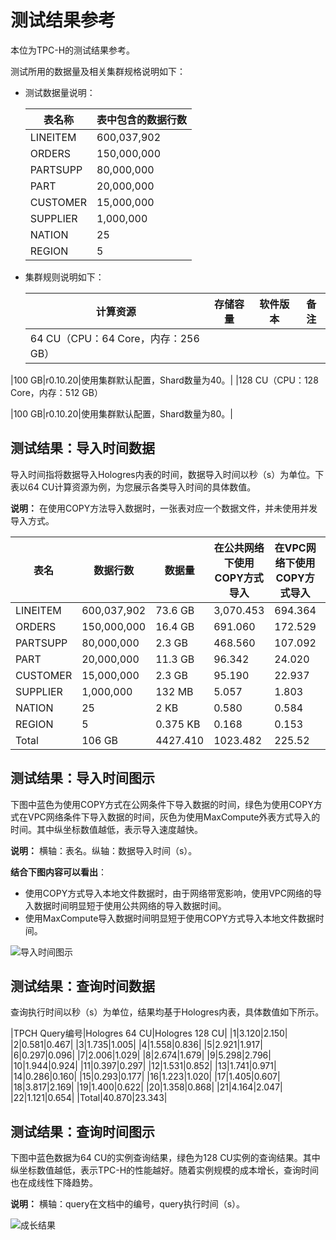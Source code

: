 # 测试结果参考

本位为TPC-H的测试结果参考。

测试所用的数据量及相关集群规格说明如下：

-   测试数据量说明：

    |表名称|表中包含的数据行数|
    |---|---------|
    |LINEITEM|600,037,902|
    |ORDERS|150,000,000|
    |PARTSUPP|80,000,000|
    |PART|20,000,000|
    |CUSTOMER|15,000,000|
    |SUPPLIER|1,000,000|
    |NATION|25|
    |REGION|5|

-   集群规则说明如下：

    |计算资源|存储容量|软件版本|备注|
    |----|----|----|--|
    |64 CU（CPU：64 Core，内存：256 GB）

|100 GB|r0.10.20|使用集群默认配置，Shard数量为40。|
    |128 CU（CPU：128 Core，内存：512 GB）

|100 GB|r0.10.20|使用集群默认配置，Shard数量为80。|


## 测试结果：导入时间数据

导入时间指将数据导入Hologres内表的时间，数据导入时间以秒（s）为单位。下表以64 CU计算资源为例，为您展示各类导入时间的具体数值。

**说明：** 在使用COPY方法导入数据时，一张表对应一个数据文件，并未使用并发导入方式。

|表名|数据行数|数据量|在公共网络下使用COPY方式导入|在VPC网络下使用COPY方式导入|使用MaxCompute外表导入|
|--|----|---|----------------|-----------------|----------------|
|LINEITEM|600,037,902|73.6 GB|3,070.453|694.364|148.165|
|ORDERS|150,000,000|16.4 GB|691.060|172.529|37.741|
|PARTSUPP|80,000,000|2.3 GB|468.560|107.092|18.488|
|PART|20,000,000|11.3 GB|96.342|24.020|8.083|
|CUSTOMER|15,000,000|2.3 GB|95.190|22.937|10.363|
|SUPPLIER|1,000,000|132 MB|5.057|1.803|1.503|
|NATION|25|2 KB|0.580|0.584|0.747|
|REGION|5|0.375 KB|0.168|0.153|0.430|
|Total|106 GB|4427.410|1023.482|225.52|

## 测试结果：导入时间图示

下图中蓝色为使用COPY方式在公网条件下导入数据的时间，绿色为使用COPY方式在VPC网络条件下导入数据的时间，灰色为使用MaxCompute外表方式导入的时间。其中纵坐标数值越低，表示导入速度越快。

**说明：** 横轴：表名。纵轴：数据导入时间（s）。

**结合下图内容可以看出**：

-   使用COPY方式导入本地文件数据时，由于网络带宽影响，使用VPC网络的导入数据时间明显短于使用公共网络的导入数据时间。
-   使用MaxCompute导入数据时间明显短于使用COPY方式导入本地文件数据时间。

![导入时间图示](https://static-aliyun-doc.oss-accelerate.aliyuncs.com/assets/img/zh-CN/3974175261/p292427.png)

## 测试结果：查询时间数据

查询执行时间以秒（s）为单位，结果均基于Hologres内表，具体数值如下所示。

|TPCH Query编号|Hologres 64 CU|Hologres 128 CU|
|1|3.120|2.150|
|2|0.581|0.467|
|3|1.735|1.005|
|4|1.558|0.836|
|5|2.921|1.917|
|6|0.297|0.096|
|7|2.006|1.029|
|8|2.674|1.679|
|9|5.298|2.796|
|10|1.944|0.924|
|11|0.397|0.297|
|12|1.531|0.852|
|13|1.741|0.971|
|14|0.286|0.160|
|15|0.293|0.177|
|16|1.223|1.020|
|17|1.405|0.607|
|18|3.817|2.169|
|19|1.400|0.622|
|20|1.358|0.868|
|21|4.164|2.047|
|22|1.121|0.654|
|Total|40.870|23.343|

## 测试结果：查询时间图示

下图中蓝色数据为64 CU的实例查询结果，绿色为128 CU实例的查询结果。其中纵坐标数值越低，表示TPC-H的性能越好。随着实例规模的成本增长，查询时间也在成线性下降趋势。

**说明：** 横轴：query在文档中的编号，query执行时间（s）。

![成长结果](https://static-aliyun-doc.oss-accelerate.aliyuncs.com/assets/img/zh-CN/8154655261/p291913.png)

